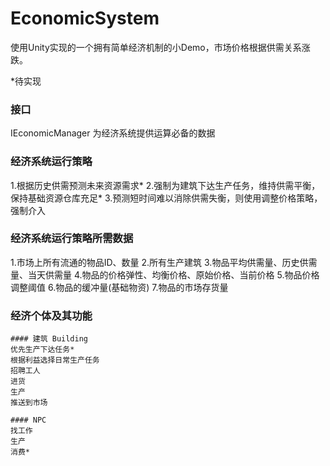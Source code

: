 # EconomicSystem
 使用Unity实现的一个拥有简单经济机制的小Demo，市场价格根据供需关系涨跌。
 
 *待实现
 
 ### 接口
 IEconomicManager 为经济系统提供运算必备的数据
 
 ### 经济系统运行策略
 1.根据历史供需预测未来资源需求*
 2.强制为建筑下达生产任务，维持供需平衡，保持基础资源仓库充足*
 3.预测短时间难以消除供需失衡，则使用调整价格策略，强制介入
 
 ### 经济系统运行策略所需数据
 1.市场上所有流通的物品ID、数量
 2.所有生产建筑
 3.物品平均供需量、历史供需量、当天供需量
 4.物品的价格弹性、均衡价格、原始价格、当前价格
 5.物品价格调整阈值
 6.物品的缓冲量(基础物资)
 7.物品的市场存货量
 
 ### 经济个体及其功能
	#### 建筑 Building
	优先生产下达任务*
	根据利益选择日常生产任务
	招聘工人
	进货
	生产
	推送到市场
	
	#### NPC 
	找工作
	生产
	消费*
	